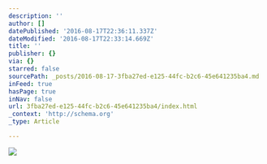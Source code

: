 ```yaml
---
description: ''
author: []
datePublished: '2016-08-17T22:36:11.337Z'
dateModified: '2016-08-17T22:33:14.669Z'
title: ''
publisher: {}
via: {}
starred: false
sourcePath: _posts/2016-08-17-3fba27ed-e125-44fc-b2c6-45e641235ba4.md
inFeed: true
hasPage: true
inNav: false
url: 3fba27ed-e125-44fc-b2c6-45e641235ba4/index.html
_context: 'http://schema.org'
_type: Article

---
```

![](https://the-grid-user-content.s3-us-west-2.amazonaws.com/4f9c79ad-fff6-4ee1-affa-e5481ff7b309.jpg)